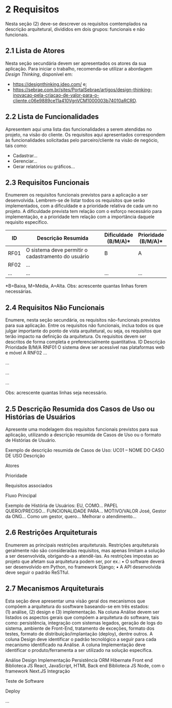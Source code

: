 # 2 Requisitos
Nesta seção (2) deve-se descrever os requisitos comtemplados na descrição arquitetural, divididos em dois grupos: funcionais e não funcionais. 

## 2.1 Lista de Atores
Nesta seção secundária devem ser apresentados os atores  da sua aplicação. Para iniciar o trabalho, recomenda-se utilizar a abordagem *Design Thinking*, disponível em: 
* https://designthinking.ideo.com/ e;
* https://sebrae.com.br/sites/PortalSebrae/artigos/design-thinking-inovacao-pela-criacao-de-valor-para-o-cliente,c06e9889ce11a410VgnVCM1000003b74010aRCRD. 

## 2.2 Lista de Funcionalidades
Apresentem aqui uma lista das funcionalidades a serem atendidas no projeto, na visão do cliente.
Os requisitos aqui apresentados correspondem às funcionalidades solicitadas pelo parceiro/cliente na visão de negócio, tais como:
* Cadastrar...
* Gerenciar...
* Gerar relatórios ou gráficos...

## 2.3 Requisitos Funcionais
Enumerem os requisitos funcionais previstos para a aplicação a ser desenvolvida. Lembrem-se de listar todos os requisitos que serão implementados, com a dificuldade e a prioridade relativa de cada um no projeto. A dificuldade prevista tem relação com o esforço necessário para implementação, e a prioridade tem relação com a importância daquele requisito específico.

| ID | Descrição Resumida | Dificuldade <br> (B/M/A)* | Prioridade <br> (B/M/A)* |
| -- | ------------------ | -------------------- | ------------------- |
| RF01 | O sistema deve permitir o cadastramento do usuário | B | A |
| RF02 | ...  |  | |
| ... | ... | ...| ... |



*B=Baixa, M=Média, A=Alta.
Obs: acrescente quantas linhas forem  necessárias.

## 2.4 Requisitos Não Funcionais
Enumere, nesta seção secundária, os requisitos não-funcionais previstos para sua aplicação. Entre os requisitos não funcionais, inclua todos os que julgar importante do ponto de vista arquitetural, ou seja, os requisitos que terão impacto na definição da arquitetura. Os requisitos devem ser descritos de forma completa e preferencialmente quantitativa.
ID
Descrição
Prioridade
B/M/A
RNF01
O sistema deve ser acessível nas plataformas web e móvel 
A
RNF02
...

...


...


...


Obs: acrescente quantas linhas seja necessário.

## 2.5 Descrição Resumida dos Casos de Uso ou Histórias de Usuários
Apresente uma modelagem dos requisitos funcionais previstos para sua aplicação, utilizando a descrição resumida de Casos de Uso ou o formato de Histórias de Usuário.

Exemplo de descrição resumida de Casos de Uso:
UC01 – NOME DO CASO DE USO
Descrição

Atores

Prioridade

Requisitos
associados

Fluxo Principal


Exemplo de História de Usuários:
EU, COMO... PAPEL 
QUERO/PRECISO... FUNCIONALIDADE
PARA... MOTIVO/VALOR
José, Gestor da ONG... 
Como um gestor, quero...
Melhorar o atendimento...


## 2.6 Restrições Arquiteturais
Enumerem as principais restrições arquiteturais. Restrições arquiteturais geralmente não são consideradas requisitos, mas apenas limitam a solução a ser desenvolvida, obrigando-a a atendê-las. 
 As restrições impostas ao projeto que afetam sua arquitetura podem ser, por ex.: 
    • O software deverá ser desenvolvido em Python, no framework Django;
    • A API desenvolvida deve seguir o padrão ReSTful.

## 2.7 Mecanismos Arquiteturais 
Esta seção deve apresentar uma visão geral dos mecanismos que compõem a arquitetura do sosftware baseando-se em três estados: (1) análise, (2) design e (3) implementação. 
Na coluna Análise devem ser listados os aspectos gerais que compõem a arquitetura do software, tais como: persistência, integração com sistemas legados, geração de logs do sistema, ambiente de Front-End, tratamento de exceções, formato dos testes, formato de distribuição/implantação (deploy), dentre outros. 
A coluna Design deve identificar o padrão tecnológico a seguir para cada mecanismo identificado na Análise.
A coluna Implementação deve identificar o produto/ferramenta a ser utilizado na solução específica.

Análise
Design
Implementação
Persistência
ORM
Hibernate
Front end
Biblioteca JS
React, JavaScript, HTML
Back end
Biblioteca JS
Node, com o framework Next.JS
Integração


Teste de Software


Deploy


...


